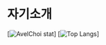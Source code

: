 # 자기소개

[![AvelChoi stat](https://github-readme-stats.vercel.app/api?username=AvelChoi)]
[![Top Langs](https://github-readme-stats.vercel.app/api/top-langs/?username=AvelChoi)]